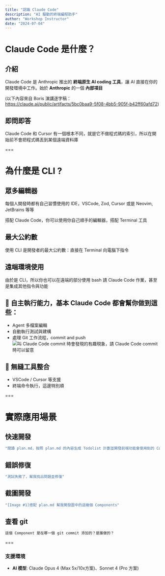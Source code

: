 ```yaml
---
title: "認識 Claude Code"
description: "AI 驅動的終端編程助手"
author: "Workshop Instructor"
date: "2024-07-04"
---
```


# Claude Code 是什麼？

## 介紹
Claude Code 是 Anthropic 推出的 **終端原生 AI coding 工具**，讓 AI 直接在你的開發環境中工作。始於 **Anthropic** 的一個 **內部項目**

(以下內容來自 Boris 演講逐字稿：https://claude.ai/public/artifacts/5bc0baa9-5f08-4bb5-905f-b42ff60afd72)

## 即問即答
Claude Code 和 Cursor 有一個根本不同，就是它不做程式碼的索引，所以在開始前不會把程式碼丟到某個遠端資料庫

===

# 為什麼是 CLI ?

## 眾多編輯器
每個人開發時都有自己習慣使用的 IDE，VSCode, Zod, Cursor 或是 Neovim, JetBrains 等等

搭配 Claude Code，你可以使用你自己順手的編輯器，搭配 Terminal 工具

## 最大公約數
使用 CLI 是開發者的最大公約數：直接在 Terminal 向電腦下指令

## 遠端環境使用
由於是 CLI，所以你也可以在遠端的部分使用 bash 請 Claude Code 作業，甚至是集成其他指令與功能

## 🚀 自主執行能力，基本 Claude Code 都會幫你做到這些：
- Agent 多檔案編輯
- 自動執行測試與建構
- 處理 Git 工作流程，commit and push
![叫 Claude Code commit 時會發現的有趣現象，請 Claude Code commit 時可以留意](/images/Snipaste_2025-07-06_11-53-46.jpg)

## 🔧 無縫工具整合
- VSCode / Cursor 等支援
- 終端命令執行，這邊特別順

===

# 實際應用場景

## 快速開發
```bash
"閱讀 plan.md，按照 plan.md 的內容生成 Todolist 計劃並開發前端功能會使用到的 Container 與 Component"
```

## 錯誤修復
```bash
"測試失敗了，幫我找出問題並修復"
```

## 截圖開發
```bash
"[Image #1]搭配 plan.md 幫我開發圖中的這幾個 Components"
```

## 查看 git
```bash
這個 Component 是在哪一個 git commit 添加的？是誰做的？
```

===

### 支援環境

- **AI 模型**: Claude Opus 4 (Max 5x/10x方案)、Sonnet 4 (Pro 方案)